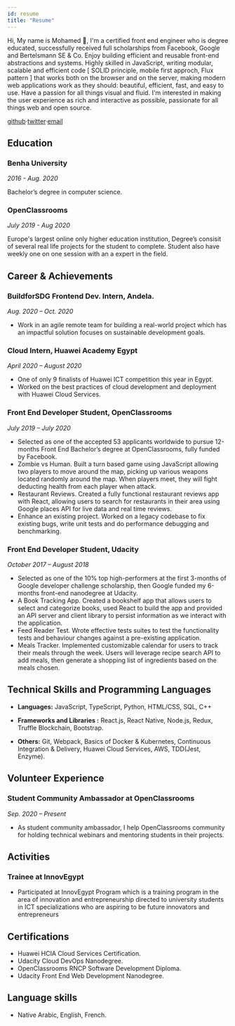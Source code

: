 ```yaml
---
id: resume
title: "Resume"
---
```


Hi, My name is Mohamed 👋, I'm a certified front end engineer who is degree educated, successfully received full scholarships from Facebook, Google and Bertelsmann SE & Co. Enjoy building efficient and reusable front-end abstractions and systems.
Highly skilled in JavaScript, writing modular, scalable and efficient code [ SOLID principle, mobile first approch, Flux pattern ] that works both on the browser and on the server, making modern web applications work as they should: beautiful, efficient, fast, and easy to use.
Have a passion for all things visual and fluid. I'm interested in making the user experience as rich and interactive as possible, passionate for all things web and open source.

[github](https://github.com/mohamedsgap)&middot;[twitter](https://twitter.com/mohamedsgap)&middot;[email](mailto:mohdabdellnasser1@gmail.com)

## Education

### Benha University

_2016 - Aug. 2020_

Bachelor’s degree in computer science.

### OpenClassrooms

_July 2019 - Aug 2020_

Europe's largest online only higher education institution, Degree’s consisit of several real life projects for the student to complete. Student also have weekly one on one session with an a expert in the field.

## Career & Achievements

### BuildforSDG Frontend Dev. Intern, Andela.

_Aug. 2020 – Oct. 2020_

- Work in an agile remote team for building a real-world project which has an impactful solution focuses on sustainable development goals.

### Cloud Intern, Huawei Academy Egypt

_April 2020 – August 2020_

- One of only 9 finalists of Huawei ICT competition this year in Egypt.
- Worked on the best practices of cloud development and deployment with Huawei Cloud Services.

### Front End Developer Student, OpenClassrooms

_July 2019 – July 2020_

- Selected as one of the accepted 53 applicants worldwide to pursue 12-months Front End Bachelor’s degree at OpenClassrooms, fully funded by Facebook.
- Zombie vs Human. Built a turn based game using JavaScript allowing two players to move around the map, picking up various weapons located randomly around the map. When players meet, they
  will fight deducting health from each player when attack.
- Restaurant Reviews. Created a fully functional restaurant reviews app with React, allowing users to search for restaurants in their area using Google places API for live data and real time reviews.
- Enhance an existing project. Worked on a legacy codebase to fix existing bugs, write unit tests and do performance debugging and benchmarking.

### Front End Developer Student, Udacity

_October 2017 – August 2018_

- Selected as one of the 10% top high-performers at the first 3-months of Google developer challenge scholarship, then Google funded my 6-months front-end nanodegree at Udacity.
- A Book Tracking App. Created a bookshelf app that allows users to select and categorize books,
  used React to build the app and provided an API server and client library to persist information as
  we interact with the application.
- Feed Reader Test. Wrote effective tests suites to test the functionality tests and behaviour changes
  against a pre-existing application.
- Meals Tracker. Implemented customizable calendar for users to track their meals through the
  week. Users will leverage recipe search API to add meals, then generate a shopping list of
  ingredients based on the meals chosen.

## Technical Skills and Programming Languages

- **Languages:** JavaScript, TypeScript, Python, HTML/CSS, SQL, C++

- **Frameworks and Libraries :** React.js, React Native, Node.js, Redux, Truffle Blockchain, Bootstrap.

- **Others:** Git, Webpack, Basics of Docker & Kubernetes, Continuous Integration & Delivery, Huawei Cloud Services, AWS, TDD(Jest, Enzyme).

## Volunteer Experience

### Student Community Ambassador at OpenClassrooms

_Sep. 2020 – Present_

- As student community ambassador, I help OpenClassrooms community for holding technical webinars and mentoring students in their projects.

## Activities

### Trainee at InnovEgypt

- Participated at InnovEgypt Program which is a training program in the area of innovation and entrepreneurship directed to university students in ICT specializations who are aspiring to be future innovators and entrepreneurs

## Certifications

- Huawei HCIA Cloud Services Certification.
- Udacity Cloud DevOps Nanodegree.
- OpenClassrooms RNCP Software Development Diploma.
- Udacity Front End Web Development Nanodegree.

## Language skills

- Native Arabic, English, French.
